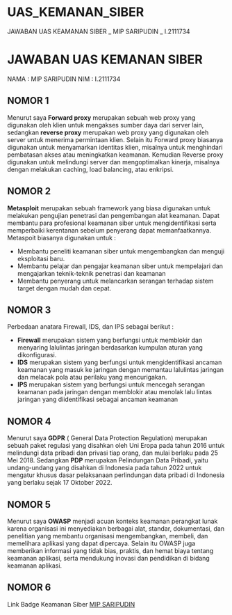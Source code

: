 # UAS_KEMANAN_SIBER
JAWABAN UAS KEAMANAN SIBER _ MIP SARIPUDIN _ I.2111734

# JAWABAN UAS KEMANAN SIBER

NAMA	: MIP SARIPUDIN
NIM		: I.2111734



## NOMOR 1

Menurut saya **Forward proxy** merupakan sebuah web proxy yang digunakan oleh klien untuk mengakses sumber daya dari server lain, sedangkan **reverse proxy** merupakan web proxy yang digunakan oleh server untuk menerima permintaan klien. Selain itu Forward proxy biasanya digunakan untuk menyamarkan identitas klien, misalnya untuk menghindari pembatasan akses atau meningkatkan keamanan. Kemudian Reverse proxy digunakan untuk melindungi server dan mengoptimalkan kinerja, misalnya dengan melakukan caching, load balancing, atau enkripsi.


## NOMOR 2

**Metasploit** merupakan sebuah framework yang biasa digunakan untuk melakukan pengujian penetrasi dan pengembangan alat keamanan.  Dapat membantu para profesional keamanan siber untuk mengidentifikasi serta memperbaiki kerentanan sebelum penyerang dapat memanfaatkannya.
Metaspoit biasanya digunakan untuk :

 - Membantu peneliti keamanan siber untuk mengembangkan dan menguji eksploitasi baru.
 - Membantu pelajar dan pengajar keamanan siber untuk mempelajari dan mengajarkan teknik-teknik penetrasi dan keamanan 
 - Membantu penyerang untuk melancarkan serangan terhadap sistem target dengan mudah dan cepat.

## NOMOR 3

Perbedaan anatara Firewall, IDS, dan IPS sebagai berikut :
- **Firewall** merupakan sistem yang berfungsi untuk memblokir dan menyaring lalulintas jaringan berdasarkan kumpulan aturan yang dikonfigurasi. 
- **IDS** merupakan sistem yang berfungsi untuk mengidentifikasi ancaman keamanan yang masuk ke jaringan dengan memantau lalulintas jaringan dan melacak pola atau perilaku yang mencurigakan. 
- **IPS** merupakan sistem yang berfungsi untuk mencegah serangan keamanan pada jaringan dengan memblokir atau menolak lalu lintas jaringan yang diidentifikasi sebagai ancaman keamanan

## NOMOR 4

Menurut saya **GDPR** ( General Data Protection Regulation) merupakan sebuah paket regulasi yang disahkan oleh Uni Eropa pada tahun 2016 untuk melindungi data pribadi dan privasi tiap orang, dan mulai berlaku pada 25 Mei 2018.
Sedangkan **PDP** merupakan Pelindungan Data Pribadi, yaitu undang-undang yang disahkan di Indonesia pada tahun 2022 untuk mengatur khusus dasar pelaksanaan perlindungan data pribadi di Indonesia yang berlaku sejak 17 Oktober 2022.

## NOMOR 5

Menurut saya **OWASP** menjadi acuan konteks keamanan perangkat lunak karena organisasi ini menyediakan berbagai alat, standar, dokumentasi, dan penelitian yang membantu organisasi mengembangkan, membeli, dan memelihara aplikasi yang dapat dipercaya. Selain itu OWASP juga memberikan informasi yang tidak bias, praktis, dan hemat biaya tentang keamanan aplikasi, serta mendukung inovasi dan pendidikan di bidang keamanan aplikasi.


## NOMOR 6
Link Badge Keamanan Siber
[MIP SARIPUDIN](https://www.credly.com/badges/f6a5425a-545a-4ba6-a9e2-5c16a9203b12/public_url)

